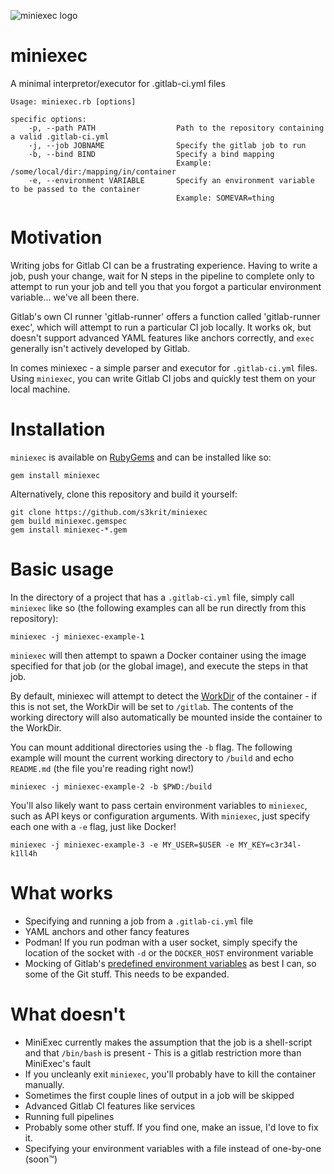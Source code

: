 ![miniexec logo](https://raw.githubusercontent.com/s3krit/miniexec/master/res/miniexec_logo_128.png)
# miniexec

A minimal interpretor/executor for .gitlab-ci.yml files

```
Usage: miniexec.rb [options]

specific options:
    -p, --path PATH                  Path to the repository containing a valid .gitlab-ci.yml
    -j, --job JOBNAME                Specify the gitlab job to run
    -b, --bind BIND                  Specify a bind mapping
                                     Example: /some/local/dir:/mapping/in/container
    -e, --environment VARIABLE       Specify an environment variable to be passed to the container
                                     Example: SOMEVAR=thing
```

# Motivation

Writing jobs for Gitlab CI can be a frustrating experience. Having to write a
job, push your change, wait for N steps in the pipeline to complete only to
attempt to run your job and tell you that you forgot a particular environment
variable... we've all been there.

Gitlab's own CI runner 'gitlab-runner' offers a function called 'gitlab-runner
exec', which will attempt to run a particular CI job locally. It works ok, but
doesn't support advanced YAML features like anchors correctly, and `exec`
generally isn't actively developed by Gitlab.

In comes miniexec - a simple parser and executor for `.gitlab-ci.yml` files.
Using `miniexec`, you can write Gitlab CI jobs and quickly test them on your
local machine.

# Installation

`miniexec` is available on [RubyGems](https://rubygems.org/gems/miniexec) and
can be installed like so:

```
gem install miniexec
```

Alternatively, clone this repository and build it yourself:

```
git clone https://github.com/s3krit/miniexec
gem build miniexec.gemspec
gem install miniexec-*.gem
```

# Basic usage

In the directory of a project that has a `.gitlab-ci.yml` file, simply call
`miniexec` like so (the following examples can all be run directly from this
repository):

```
miniexec -j miniexec-example-1
```

`miniexec` will then attempt to spawn a Docker container using the image
specified for that job (or the global image), and execute the steps in that job.

By default, miniexec will attempt to detect the [WorkDir](https://docs.docker.com/engine/reference/builder/#workdir)
of the container - if this is not set, the WorkDir will be set to `/gitlab`.
The contents of the working directory will also automatically be mounted inside
the container to the WorkDir.

You can mount additional directories using the `-b` flag. The following example
will mount the current working directory to `/build` and echo `README.md` (the
file you're reading right now!)

```
miniexec -j miniexec-example-2 -b $PWD:/build
```

You'll also likely want to pass certain environment variables to `miniexec`,
such as API keys or configuration arguments. With `miniexec`, just specify each
one with a `-e` flag, just like Docker!

```
miniexec -j miniexec-example-3 -e MY_USER=$USER -e MY_KEY=c3r34l-k1ll4h
```

# What works

- Specifying and running a job from a `.gitlab-ci.yml` file
- YAML anchors and other fancy features
- Podman! If you run podman with a user socket, simply specify the location of
    the socket with `-d` or the `DOCKER_HOST` environment variable
- Mocking of Gitlab's [predefined environment variables](https://gitlab.parity.io/help/ci/variables/predefined_variables.md) as best I can, so some of the Git stuff. This needs to be expanded.

# What doesn't

- MiniExec currently makes the assumption that the job is a shell-script and that `/bin/bash` is present - This is a gitlab restriction more than MiniExec's fault
- If you uncleanly exit `miniexec`, you'll probably have to kill the container manually.
- Sometimes the first couple lines of output in a job will be skipped
- Advanced Gitlab CI features like services
- Running full pipelines
- Probably some other stuff. If you find one, make an issue, I'd love to fix it.
- Specifying your environment variables with a file instead of one-by-one (soon™)
